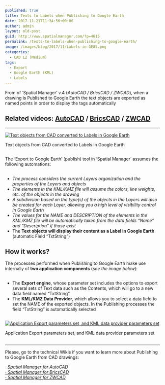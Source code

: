 ```yaml
---
published: true
title: Texts to Labels when Publishing to Google Earth
date: 2017-11-21T11:34:56+00:00
author: admin
layout: old-post
guid: http://www.spatialmanager.com/?p=4615
permalink: /texts-to-labels-when-publishing-to-google-earth/
image: /images/blog/2017/11/Labels-in-GE85.png
categories:
  - CAD L2 (Medium)
tags:
  - Export
  - Google Earth (KML)
  - Labels
---
```

<p>
  From of &#8216;Spatial Manager&#8217; v.4 (<em>AutoCAD / BricsCAD / ZWCAD</em>), when a drawing is Published to Google Earth the text objects are exported as named points in order to display the tags automatically<!--more-->
</p>

<h2>
  Related videos: <span><a href="https://youtu.be/JDOB5BMRU7A?rel=0" target="_blank" rel="nofollow">AutoCAD</a></span> / <span><a href="https://youtu.be/oCM2gWvwcGY?rel=0" target="_blank" rel="nofollow">BricsCAD</a></span> / <span><a href="https://youtu.be/kys90XIqxHE?rel=0" target="_blank" rel="nofollow">ZWCAD</a></span>
</h2>

* * *

<div>
  <a href="/images/blog/2017/11/Spatial-Manager-Texts-to-Labels-when-Publishing-to-Google-Earth.png" target="_blank" rel="nofollow"><img src="/images/blog/2017/11/Spatial-Manager-Texts-to-Labels-when-Publishing-to-Google-Earth-1024x530.png" alt="Text objects from CAD converted to Labels in Google Earth" width="625" height="323" srcset="/images/blog/2017/11/Spatial-Manager-Texts-to-Labels-when-Publishing-to-Google-Earth-1024x530.png 1024w, /images/blog/2017/11/Spatial-Manager-Texts-to-Labels-when-Publishing-to-Google-Earth-300x155.png 300w, /images/blog/2017/11/Spatial-Manager-Texts-to-Labels-when-Publishing-to-Google-Earth-768x398.png 768w, /images/blog/2017/11/Spatial-Manager-Texts-to-Labels-when-Publishing-to-Google-Earth-624x323.png 624w, /images/blog/2017/11/Spatial-Manager-Texts-to-Labels-when-Publishing-to-Google-Earth.png 1280w" sizes="(max-width: 625px) 100vw, 625px" /></a>
  
  <p>
    Text objects from CAD converted to Labels in Google Earth
  </p>
</div>

<h2>
</h2>

The &#8216;Export to Google Earth&#8217; (publish) tool in &#8216;Spatial Manager&#8217; assumes the following automations:

## 

  * _The process considers the current Layers organization and the properties of the Layers and objects_
  * _The elements in the KML/KMZ file will assume the colors, line weights, etc. of the objects in the drawing_
  * _A subdivision based on the type(s) of the objects in the Layers will also be created for each Layer, allowing you a high level of visibility control in Google Earth_
  * _The values for the NAME and DESCRIPTION of the elements in the KML/KMZ file will be automatically taken from the data fields &#8220;Name&#8221; and &#8220;Description&#8221; if those exist_
  * The **Text objects will display their content as a Label in Google Earth** (automatic Field &#8220;TxtString&#8221;)

## How it works?

The processes performed when Publishing to Google Earth make use internally of **two application components** (_see the image below_):

## 

  * The **Export engine**, whose parameter set includes the options to export several sets of Text data such as the Contents, which will go to a new data field named &#8220;TxtString&#8221;
  * The **KML/KMZ Data Provider**, which allows you to select a data field to set the NAME of the exported objects. In the Publishing processes the field &#8220;TxtString&#8221; is automatically selected

## 

<div>
  <a href="/images/blog/2017/11/Export-KML-Parameters.png" target="_blank" rel="nofollow"><img src="/images/blog/2017/11/Export-KML-Parameters.png" alt="Application Export parameters set, and KML data provider parameters set" width="782" height="643" srcset="/images/blog/2017/11/Export-KML-Parameters.png 782w, /images/blog/2017/11/Export-KML-Parameters-300x247.png 300w, /images/blog/2017/11/Export-KML-Parameters-768x631.png 768w, /images/blog/2017/11/Export-KML-Parameters-624x513.png 624w" sizes="(max-width: 782px) 100vw, 782px" /></a>
  
  <p>
    Application Export parameters set, and KML data provider parameters set
  </p>
</div>

<h2>
</h2>

* * *

<p>
  Please, go to the technical Wikis if you want to learn more about Publishing to Google Earth from CAD drawings:
</p>

<p>
  <em><a href="http://wiki.spatialmanager.com/index.php/Spatial_Manager%E2%84%A2_for_AutoCAD_-_FAQs:_Export_(%22Professional%22_edition_only)#Can_I_quickly_Export_the_current_drawing_status_.28Publish.29_to_Google_Earth_.28.22Standard.22_and_.22Professional.22_editions.29" target="_blank" rel="nofollow">· Spatial Manager for AutoCAD</a></em><br /> <a href="http://wiki.spatialmanager.com/index.php/Spatial_Manager%E2%84%A2_for_BricsCAD_-_FAQs:_Export_(%22Professional%22_edition_only)#Can_I_quickly_Export_the_current_drawing_status_.28Publish.29_to_Google_Earth_.28.22Standard.22_and_.22Professional.22_editions.29" target="_blank" rel="nofollow"><em>· Spatial Manager for BricsCAD<br /> </em></a><em><a href="http://wiki.spatialmanager.com/index.php/Spatial_Manager%E2%84%A2_for_ZWCAD_-_FAQs:_Export_(%22Professional%22_edition_only)#Can_I_quickly_Export_the_current_drawing_status_.28Publish.29_to_Google_Earth_.28.22Standard.22_and_.22Professional.22_editions.29" target="_blank" rel="nofollow">· Spatial Manager for ZWCAD</a></em>
</p>